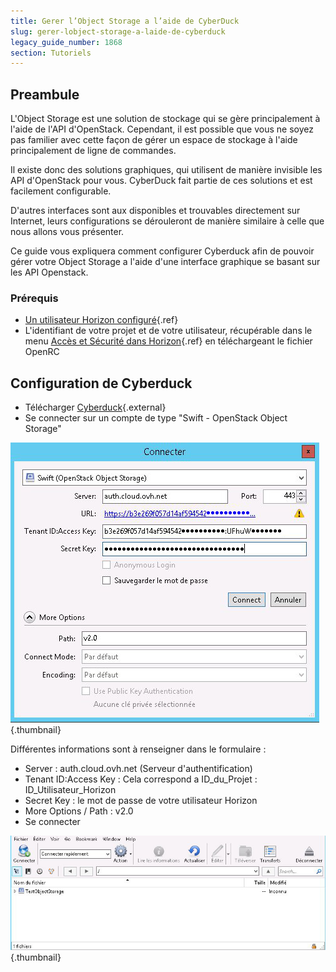 ```yaml
---
title: Gerer l’Object Storage a l’aide de CyberDuck
slug: gerer-lobject-storage-a-laide-de-cyberduck
legacy_guide_number: 1868
section: Tutoriels
---
```



## Preambule
L'Object Storage est une solution de stockage qui se gère principalement à l'aide de l'API d'OpenStack. Cependant, il est possible que vous ne soyez pas familier avec cette façon de gérer un espace de stockage à l'aide principalement de ligne de commandes.

Il existe donc des solutions graphiques, qui utilisent de manière invisible les API d'OpenStack pour vous. CyberDuck fait partie de ces solutions et est facilement configurable.

D'autres interfaces sont aux disponibles et trouvables directement sur Internet, leurs configurations se dérouleront de manière similaire à celle que nous allons vous présenter.

Ce guide vous expliquera comment configurer Cyberduck afin de pouvoir gérer votre Object Storage a l'aide d'une interface graphique se basant sur les API Openstack.


### Prérequis
- [Un utilisateur Horizon configuré]({legacy}1773){.ref}
- L'identifiant de votre projet et de votre utilisateur, récupérable dans le menu [Accès et Sécurité dans Horizon]({legacy}1774){.ref} en téléchargeant le fichier OpenRC


## Configuration de Cyberduck
- Télécharger [Cyberduck](https://cyberduck.io/){.external}
- Se connecter sur un compte de type "Swift - OpenStack Object Storage"


![public-cloud](images/2757.png){.thumbnail}

Différentes informations sont à renseigner dans le formulaire :

- Server : auth.cloud.ovh.net (Serveur d'authentification)
- Tenant ID:Access Key : Cela correspond a ID_du_Projet : ID_Utilisateur_Horizon
- Secret Key : le mot de passe de votre utilisateur Horizon
- More Options / Path : v2.0
- Se connecter


![public-cloud](images/2756.png){.thumbnail}